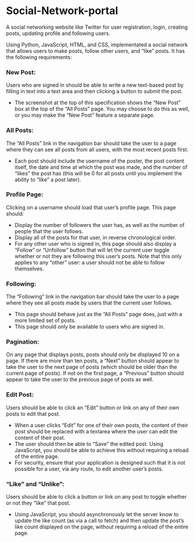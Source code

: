 # Social-Network-portal
A social networking website like Twitter for user registration, login, creating posts, updating profile and following users.

Using Python, JavaScript, HTML, and CSS, implementated a social network that allows users to make posts, follow other users, and “like” posts. It has the following requirements:

### New Post: 
Users who are signed in should be able to write a new text-based post by filling in text into a text area and then clicking a button to submit the post.

* The screenshot at the top of this specification shows the “New Post” box at the top of the “All Posts” page. You may choose to do this as well, or you may make the “New Post” feature a separate page.

### All Posts: 
The “All Posts” link in the navigation bar should take the user to a page where they can see all posts from all users, with the most recent posts first.

* Each post should include the username of the poster, the post content itself, the date and time at which the post was made, and the number of “likes” the post has (this will be 0 for all posts until you implement the ability to “like” a post later). 

### Profile Page: 
Clicking on a username should load that user’s profile page. This page should:

* Display the number of followers the user has, as well as the number of people that the user follows.
* Display all of the posts for that user, in reverse chronological order. 
* For any other user who is signed in, this page should also display a “Follow” or “Unfollow” button that will let the current user toggle whether or not they are following this user’s posts. Note that this only applies to any “other” user: a user should not be able to follow themselves.
    
### Following: 
The “Following” link in the navigation bar should take the user to a page where they see all posts made by users that the current user follows.

* This page should behave just as the “All Posts” page does, just with a more limited set of posts.
* This page should only be available to users who are signed in. 
  
### Pagination: 
On any page that displays posts, posts should only be displayed 10 on a page. If there are more than ten posts, a “Next” button should appear to take the user to the next page of posts (which should be older than the current page of posts). If not on the first page, a “Previous” button should appear to take the user to the previous page of posts as well.

### Edit Post: 
Users should be able to click an “Edit” button or link on any of their own posts to edit that post.

* When a user clicks “Edit” for one of their own posts, the content of their post should be replaced with a textarea where the user can edit the content of their post.
* The user should then be able to “Save” the edited post. Using JavaScript, you should be able to achieve this without requiring a reload of the entire page.
* For security, ensure that your application is designed such that it is not possible for a user, via any route, to edit another user’s posts.

### “Like” and “Unlike”: 
Users should be able to click a button or link on any post to toggle whether or not they “like” that post.

* Using JavaScript, you should asynchronously let the server know to update the like count (as via a call to fetch) and then update the post’s like count displayed on the page, without requiring a reload of the entire page.
